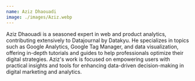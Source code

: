```yaml
---
name: Aziz Dhaouadi
image: ./images/Aziz.webp
---
```


Aziz Dhaouadi is a seasoned expert in web and product analytics, contributing extensively to Datajournal by Datakyu. He specializes in topics such as Google Analytics, Google Tag Manager, and data visualization, offering in-depth tutorials and guides to help professionals optimize their digital strategies. Aziz's work is focused on empowering users with practical insights and tools for enhancing data-driven decision-making in digital marketing and analytics.
